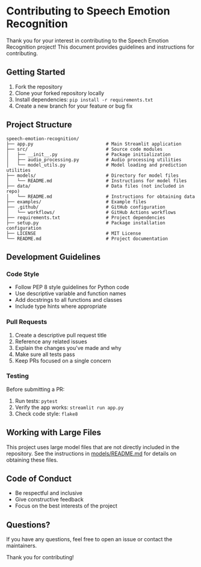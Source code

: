 # Contributing to Speech Emotion Recognition

Thank you for your interest in contributing to the Speech Emotion Recognition project! This document provides guidelines and instructions for contributing.

## Getting Started

1. Fork the repository
2. Clone your forked repository locally
3. Install dependencies: `pip install -r requirements.txt`
4. Create a new branch for your feature or bug fix

## Project Structure

```
speech-emotion-recognition/
├── app.py                           # Main Streamlit application
├── src/                             # Source code modules
│   ├── __init__.py                  # Package initialization
│   ├── audio_processing.py          # Audio processing utilities
│   └── model_utils.py               # Model loading and prediction utilities
├── models/                          # Directory for model files
│   └── README.md                    # Instructions for model files
├── data/                            # Data files (not included in repo)
│   └── README.md                    # Instructions for obtaining data
├── examples/                        # Example files
├── .github/                         # GitHub configuration
│   └── workflows/                   # GitHub Actions workflows
├── requirements.txt                 # Project dependencies
├── setup.py                         # Package installation configuration
├── LICENSE                          # MIT License
└── README.md                        # Project documentation
```

## Development Guidelines

### Code Style

- Follow PEP 8 style guidelines for Python code
- Use descriptive variable and function names
- Add docstrings to all functions and classes
- Include type hints where appropriate

### Pull Requests

1. Create a descriptive pull request title
2. Reference any related issues
3. Explain the changes you've made and why
4. Make sure all tests pass
5. Keep PRs focused on a single concern

### Testing

Before submitting a PR:
1. Run tests: `pytest`
2. Verify the app works: `streamlit run app.py`
3. Check code style: `flake8`

## Working with Large Files

This project uses large model files that are not directly included in the repository. See the instructions in [models/README.md](models/README.md) for details on obtaining these files.

## Code of Conduct

- Be respectful and inclusive
- Give constructive feedback
- Focus on the best interests of the project

## Questions?

If you have any questions, feel free to open an issue or contact the maintainers.

Thank you for contributing!

